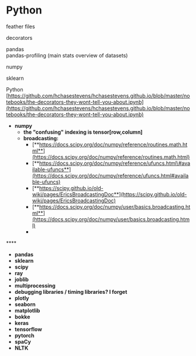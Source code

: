 # Python

feather files

decorators

pandas  
pandas-profiling \(main stats overview of datasets\)

numpy

sklearn

Python [https://github.com/hchasestevens/hchasestevens.github.io/blob/master/notebooks/the-decorators-they-wont-tell-you-about.ipynb](https://github.com/hchasestevens/hchasestevens.github.io/blob/master/notebooks/the-decorators-they-wont-tell-you-about.ipynb)





* **numpy**
  * **the "confusing" indexing is tensor\[row,column\]**
  * **broadcasting:** 
    * [**https://docs.scipy.org/doc/numpy/reference/routines.math.html**](https://docs.scipy.org/doc/numpy/reference/routines.math.html)
    * [**https://docs.scipy.org/doc/numpy/reference/ufuncs.html\#available-ufuncs**](https://docs.scipy.org/doc/numpy/reference/ufuncs.html#available-ufuncs)
    * [**https://scipy.github.io/old-wiki/pages/EricsBroadcastingDoc**](https://scipy.github.io/old-wiki/pages/EricsBroadcastingDoc)
    * [**https://docs.scipy.org/doc/numpy/user/basics.broadcasting.html**](https://docs.scipy.org/doc/numpy/user/basics.broadcasting.html)
    * 

\*\*\*\*

* **pandas**
* **sklearn**
* **scipy**
* **ray**
* **joblib**
* **multiprocessing**
* **debugging libraries / timing libraries? I forget**
* **plotly**
* **seaborn**
* **matplotlib**
* **bokke**
* **keras**
* **tensorflow**
* **pytorch**
* **spaCy**
* **NLTK**


